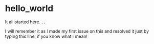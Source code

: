 # hello_world
It all started here. . . 

I will remember it as I made my first issue on this and resolved it just by typing this line, if you know what I mean!

